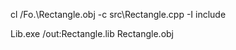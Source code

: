  cl  /Fo.\Rectangle.obj  -c src\Rectangle.cpp -I include
 
 Lib.exe /out:Rectangle.lib Rectangle.obj
 
